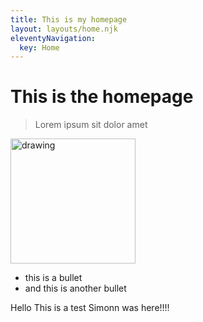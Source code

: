 ```yaml
---
title: This is my homepage
layout: layouts/home.njk
eleventyNavigation:
  key: Home
---
```


# This is the homepage

> Lorem ipsum sit dolor amet

<img src="/assets/img/leavs.jpg" alt="drawing" width="200"/>

- this is a bullet
- and this is another bullet

Hello This is a test
Simonn was here!!!!
